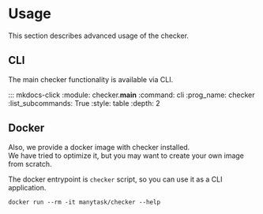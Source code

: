 # Usage

This section describes advanced usage of the checker.


## CLI

The main checker functionality is available via CLI.

::: mkdocs-click
    :module: checker.__main__
    :command: cli
    :prog_name: checker
    :list_subcommands: True
    :style: table
    :depth: 2


## Docker

Also, we provide a docker image with checker installed.  
We have tried to optimize it, but you may want to create your own image from scratch.

The docker entrypoint is `checker` script, so you can use it as a CLI application.

```shell
docker run --rm -it manytask/checker --help
```
